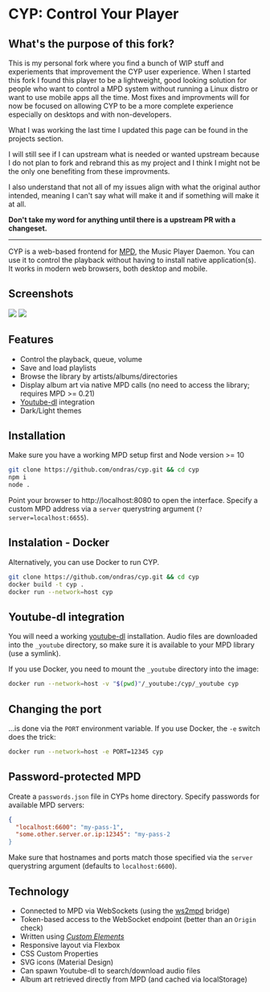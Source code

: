 # CYP: Control Your Player

## What's the purpose of this fork?

This is my personal fork where you find a bunch of WIP stuff and experiements that improvement the CYP user experience. When I started this fork I found this player to be a lightweight, good looking solution for people who want to control a MPD system without running a Linux distro or want to use mobile apps all the time. Most fixes and improvments will for now be focused on allowing CYP to be a more complete experience especially on desktops and with non-developers.

What I was working the last time I updated this page can be found in the projects section.

I will still see if I can upstream what is needed or wanted upstream because I do not plan to fork and rebrand this as my project and I think I might not be the only one benefiting from these improvments.

I also understand that not all of my issues align with what the original author intended, meaning I can't say what will make it and if something will make it at all. 

**Don't take my word for anything until there is a upstream PR with a changeset.**

---

CYP is a web-based frontend for [MPD](https://www.musicpd.org/), the Music Player Daemon. You can use it to control the playback without having to install native application(s). It works in modern web browsers, both desktop and mobile.

## Screenshots

![](misc/screen1.png) ![](misc/screen2.png)


## Features
  - Control the playback, queue, volume
  - Save and load playlists
  - Browse the library by artists/albums/directories
  - Display album art via native MPD calls (no need to access the library; requires MPD >= 0.21)
  - [Youtube-dl](https://ytdl-org.github.io/youtube-dl/index.html) integration
  - Dark/Light themes


## Installation

Make sure you have a working MPD setup first and Node version >= 10

```sh
git clone https://github.com/ondras/cyp.git && cd cyp
npm i
node .
```

Point your browser to http://localhost:8080 to open the interface. Specify a custom MPD address via a `server` querystring argument (`?server=localhost:6655`).

## Instalation - Docker

Alternatively, you can use Docker to run CYP.

```sh
git clone https://github.com/ondras/cyp.git && cd cyp
docker build -t cyp .
docker run --network=host cyp
```

## Youtube-dl integration

You will need a working [youtube-dl](https://ytdl-org.github.io/youtube-dl/index.html) installation. Audio files are downloaded into the `_youtube` directory, so make sure it is available to your MPD library (use a symlink).

If you use Docker, you need to mount the `_youtube` directory into the image:

```sh
docker run --network=host -v "$(pwd)"/_youtube:/cyp/_youtube cyp
```


## Changing the port

...is done via the `PORT` environment variable. If you use Docker, the `-e` switch does the trick:

```sh
docker run --network=host -e PORT=12345 cyp
```

## Password-protected MPD

Create a `passwords.json` file in CYPs home directory. Specify passwords for available MPD servers:

```json
{
  "localhost:6600": "my-pass-1",
  "some.other.server.or.ip:12345": "my-pass-2
}
```

Make sure that hostnames and ports match those specified via the `server` querystring argument (defaults to `localhost:6600`).

## Technology
  - Connected to MPD via WebSockets (using the [ws2mpd](https://github.com/ondras/ws2mpd/) bridge)
  - Token-based access to the WebSocket endpoint (better than an `Origin` check)
  - Written using [*Custom Elements*](https://developer.mozilla.org/en-US/docs/Web/Web_Components/Using_custom_elements)
  - Responsive layout via Flexbox
  - CSS Custom Properties
  - SVG icons (Material Design)
  - Can spawn Youtube-dl to search/download audio files
  - Album art retrieved directly from MPD (and cached via localStorage)
